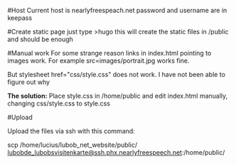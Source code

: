 #Host
Current host is nearlyfreespeach.net
password and username are in keepass

#Create static page
just type >hugo
this will create the static files in /public and should be enough

#Manual work
For some strange reason links in index.html pointing to images work. For example src=images/portrait.jpg works fine.

But stylesheet href="css/style.css" does not work. I have not been able to figure out why

**The solution:** Place style.css in /home/public and edit index.html manually, changing css/style.css to style.css

#Upload

Upload the files via ssh with this command:

scp /home/lucius/lubob_net_website/public/ lubobde_lubobsvisitenkarte@ssh.phx.nearlyfreespeech.net:/home/public/
